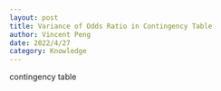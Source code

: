 ```yaml
---
layout: post
title: Variance of Odds Ratio in Contingency Table
author: Vincent Peng
date: 2022/4/27
category: Knowledge
---
```


contingency table